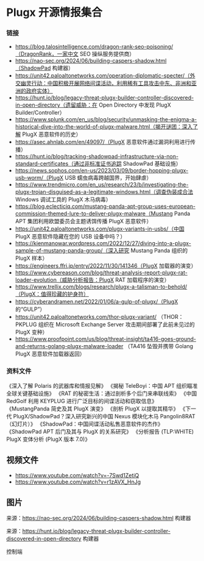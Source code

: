 # Plugx 开源情报集合

### 链接
- https://blog.talosintelligence.com/dragon-rank-seo-poisoning/（DragonRank，一家中文 SEO 操纵服务提供商）
- https://nao-sec.org/2024/06/building-caspers-shadow.html（ShadowPad 构建器）
- https://unit42.paloaltonetworks.com/operation-diplomatic-specter/（外交幽灵行动：中国积极开展网络间谍活动，利用稀有工具攻击中东、非洲和亚洲的政府实体）
- https://hunt.io/blog/legacy-threat-plugx-builder-controller-discovered-in-open-directory（遗留威胁：在 Open Directory 中发现 PlugX Builder/Controller）
- https://www.splunk.com/en_us/blog/security/unmasking-the-enigma-a-historical-dive-into-the-world-of-plugx-malware.html（揭开谜团：深入了解 PlugX 恶意软件的历史）
- https://asec.ahnlab.com/en/49097/（PlugX 恶意软件通过漏洞利用进行传播）
- https://hunt.io/blog/tracking-shadowpad-infrastructure-via-non-standard-certificates（通过非标准证书追踪 ShadowPad 基础设施）
- https://news.sophos.com/en-us/2023/03/09/border-hopping-plugx-usb-worm/（PlugX USB 蠕虫病毒跨越国界，开始肆虐）
- https://www.trendmicro.com/en_us/research/23/b/investigating-the-plugx-trojan-disguised-as-a-legitimate-windows.html（调查伪装成合法 Windows 调试工具的 PlugX 木马病毒）
- https://blog.eclecticiq.com/mustang-panda-apt-group-uses-european-commission-themed-lure-to-deliver-plugx-malware（Mustang Panda APT 集团利用欧盟委员会主题诱饵传播 PlugX 恶意软件）
- https://unit42.paloaltonetworks.com/plugx-variants-in-usbs/（中国 PlugX 恶意软件隐藏在您的 USB 设备中吗？）
- https://kienmanowar.wordpress.com/2022/12/27/diving-into-a-plugx-sample-of-mustang-panda-group/（深入研究 Mustang Panda 组织的 PlugX 样本）
- https://engineers.ffri.jp/entry/2022/11/30/141346（PlugX 加载器的演变）
- https://www.cybereason.com/blog/threat-analysis-report-plugx-rat-loader-evolution（威胁分析报告：PlugX RAT 加载程序的演变）
- https://www.trellix.com/blogs/research/plugx-a-talisman-to-behold/（PlugX：值得珍藏的护身符）
- https://cyberandramen.net/2022/01/06/a-gulp-of-plugx/（PlugX 的“GULP”）
- https://unit42.paloaltonetworks.com/thor-plugx-variant/ （THOR：PKPLUG 组织在 Microsoft Exchange Server 攻击期间部署了此前未见过的 PlugX 变种）
- https://www.proofpoint.com/us/blog/threat-insight/ta416-goes-ground-and-returns-golang-plugx-malware-loader （TA416 坠毁并携带 Golang PlugX 恶意软件加载器返回）

### 资料文件
《深入了解 Polaris 的武器库和情报见解》
《揭秘 TeleBoyi：中国 APT 组织瞄准全球关键基础设施》
《RAT 的秘密生活：通过剖析多个后门来串联线索》
《中国 RedGolf 利用 KEYPLUG 进行广泛目标的间谍活动和窃取信息》
《MustangPanda 简史及其 PlugX 演变》
《剖析 PlugX 以提取其精华》
《下一代 PlugX/ShadowPad？深入研究新兴的中国 Nexus 模块化木马 Pangolin8RAT（幻灯片）》
《ShadowPad：中国间谍活动私售恶意软件的杰作》
《ShadowPad APT 后门及其与 PlugX 的关系研究》
《分析报告 (TLP:WHITE) PlugX 变体分析 (PlugX 版本 7.0)》



## 视频文件
- https://www.youtube.com/watch?v=-7Swd1ZetiQ
- https://www.youtube.com/watch?v=r1zAVX_HnJg


## 图片
来源：https://nao-sec.org/2024/06/building-caspers-shadow.html
构建器



来源：https://hunt.io/blog/legacy-threat-plugx-builder-controller-discovered-in-open-directory
构建器

控制端

